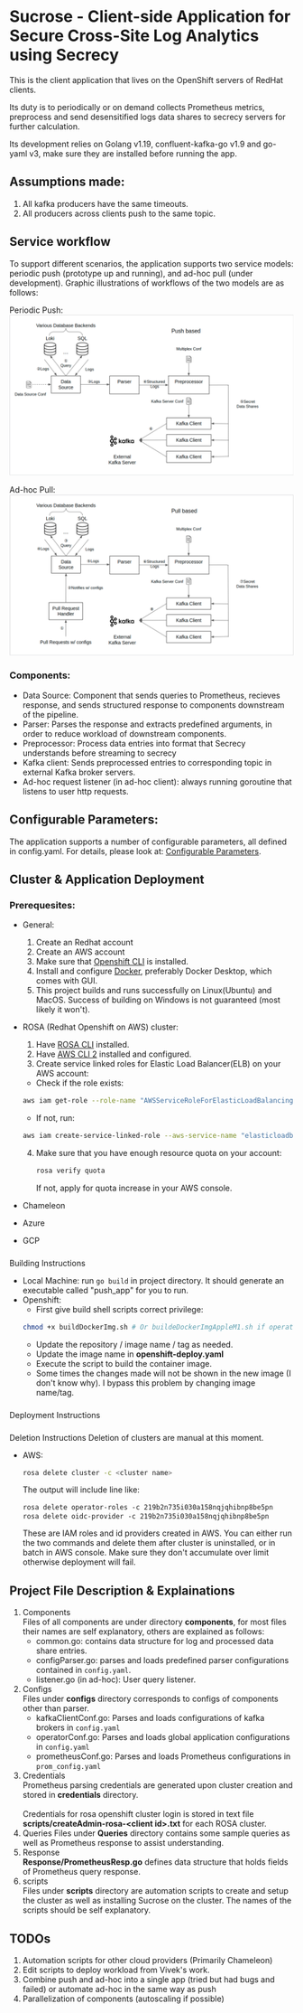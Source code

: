 # Sucrose - Client-side Application for Secure Cross-Site Log Analytics using Secrecy

This is the client application that lives on the OpenShift servers of RedHat clients.

Its duty is to periodically or on demand collects Prometheus metrics, preprocess and send desensitified logs data shares to secrecy servers for further calculation.

Its development relies on Golang v1.19, confluent-kafka-go v1.9 and go-yaml v3, make sure they are installed before running the app.

## Assumptions made:
1. All kafka producers have the same timeouts.
2. All producers across clients push to the same topic.

## Service workflow
To support different scenarios, the application supports two service models: periodic push
(prototype up and running), and ad-hoc pull (under development). Graphic illustrations of workflows
of the two models are as follows: 

Periodic Push:
![image](pictures/push.png)

Ad-hoc Pull:
![image](pictures/pull.png)

### Components:
- Data Source: Component that sends queries to Prometheus, recieves response, and sends structured response to components downstream of the pipeline.
- Parser: Parses the response and extracts predefined arguments, in order to reduce workload of downstream components.
- Preprocessor: Process data entries into format that Secrecy understands before streaming to secrecy
- Kafka client: Sends preprocessed entries to corresponding topic in external Kafka broker servers.
- Ad-hoc request listener (in ad-hoc client): always running goroutine that listens to user http requests.


## Configurable Parameters:
The application supports a number of configurable parameters, all defined in config.yaml. For 
details, please look at: [Configurable Parameters](docs/config_param.md).

## Cluster & Application Deployment
### Prerequesites:
- General: 
  
  1. Create an Redhat account
  2. Create an AWS account
  3. Make sure that [Openshift CLI](https://docs.openshift.com/container-platform/4.8/cli_reference/openshift_cli/getting-started-cli.html) is installed.
  4. Install and configure [Docker](https://www.docker.com/), preferably Docker Desktop, which comes with GUI.
  5. This project builds and runs successfully on Linux(Ubuntu) and MacOS. Success of building on Windows is not guaranteed (most likely it won't).
- ROSA (Redhat Openshift on AWS) cluster:
  
  1. Have [ROSA CLI](https://docs.openshift.com/rosa/rosa_cli/rosa-get-started-cli.html) installed.
  2. Have [AWS CLI 2](https://docs.aws.amazon.com/cli/latest/userguide/getting-started-install.html) installed and configured.
  3. Create service linked roles for Elastic Load Balancer(ELB) on your AWS account:
    - Check if the role exists:
     ```Bash
     aws iam get-role --role-name "AWSServiceRoleForElasticLoadBalancing"
     ```
    - If not, run:
     ```Bash
     aws iam create-service-linked-role --aws-service-name "elasticloadbalancing.amazonaws.com"
     ```
  4. Make sure that you have enough resource quota on your account: 
     ```Bash
     rosa verify quota
     ```
     If not, apply for quota increase in your AWS console.
- Chameleon
- Azure
- GCP

###
Building Instructions
*  Local Machine: run ``go build`` in project directory. It should generate an executable called "push_app" for you to run.
*  Openshift: 
   * First give build shell scripts correct privilege: 
    ```Bash
    chmod +x buildDockerImg.sh # Or buildeDockerImgAppleM1.sh if operating on mac with Aplle silicon
    ```
   * Update the repository / image name / tag as needed.
   * Update the image name in **openshift-deploy.yaml**
   * Execute the script to build the container image.
   * Some times the changes made will not be shown in the new image (I don't know why). I bypass this problem by changing image name/tag.

###
Deployment Instructions

###
Deletion Instructions
Deletion of clusters are manual at this moment.
- AWS:
  ```Bash
  rosa delete cluster -c <cluster name>
  ```
  The output will include line like:
  ```
  rosa delete operator-roles -c 219b2n735i030a158nqjqhibnp8be5pn
  rosa delete oidc-provider -c 219b2n735i030a158nqjqhibnp8be5pn
  ```
  These are IAM roles and id providers created in AWS. You can either run the two commands and delete them after cluster is uninstalled, or in batch in AWS console. Make sure they don't accumulate over limit otherwise deployment will fail.

## Project File Description & Explainations
1. Components\
   Files of all components are under directory **components**, for most files their names are self explanatory, others are explained as follows:
   - common.go: contains data structure for log and processed data share entries.
   - configParser.go: parses and loads predefined parser configurations contained in ``config.yaml``.
   - listener.go (in ad-hoc): User query listener.
2. Configs\
   Files under **configs** directory corresponds to configs of components other than parser. 
   - kafkaClientConf.go: Parses and loads configurations of kafka brokers in ``config.yaml``
   - operatorConf.go: Parses and loads global application configurations in ``config.yaml``
   - prometheusConf.go: Parses and loads Prometheus configurations in ``prom_config.yaml``
3. Credentials\
  Prometheus parsing credentials are generated upon cluster creation and stored in **credentials** directory.\
  \
  Credentials for rosa openshift cluster login is stored in text file **scripts/createAdmin-rosa-\<client id>.txt** for each ROSA cluster.
4. Queries
  Files under **Queries** directory contains some sample queries as well as Prometheus response to assist understanding.
5. Response\
  **Response/PrometheusResp.go** defines data structure that holds fields of Prometheus query response.
6. scripts\
  Files under **scripts** directory are automation scripts to create and setup the cluster as well as installing Sucrose on the cluster. The names of the scripts should be self explanatory.

## TODOs
1. Automation scripts for other cloud providers (Primarily Chameleon)
2. Edit scripts to deploy workload from Vivek's work.
3. Combine push and ad-hoc into a single app (tried but had bugs and failed) or automate ad-hoc in the same way as push
4. Parallelization of components (autoscaling if possible)



   
  
